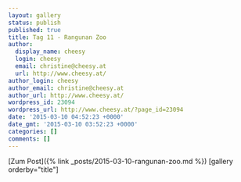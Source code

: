```yaml
---
layout: gallery
status: publish
published: true
title: Tag 11 - Rangunan Zoo
author:
  display_name: cheesy
  login: cheesy
  email: christine@cheesy.at
  url: http://www.cheesy.at/
author_login: cheesy
author_email: christine@cheesy.at
author_url: http://www.cheesy.at/
wordpress_id: 23094
wordpress_url: http://www.cheesy.at/?page_id=23094
date: '2015-03-10 04:52:23 +0000'
date_gmt: '2015-03-10 03:52:23 +0000'
categories: []
comments: []
---
```


[Zum Post]({% link _posts/2015-03-10-rangunan-zoo.md %})
[gallery orderby="title"]

